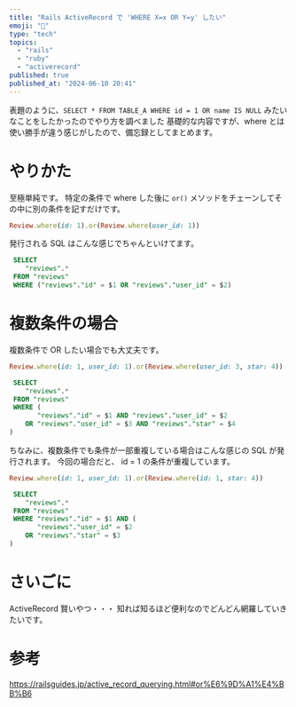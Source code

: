 ```yaml
---
title: "Rails ActiveRecord で 'WHERE X=x OR Y=y' したい"
emoji: "🐰"
type: "tech"
topics:
  - "rails"
  - "ruby"
  - "activerecord"
published: true
published_at: "2024-06-10 20:41"
---
```


表題のように、`SELECT * FROM TABLE_A WHERE id = 1 OR name IS NULL` みたいなことをしたかったのでやり方を調べました
基礎的な内容ですが、where とは使い勝手が違う感じがしたので、備忘録としてまとめます。


# やりかた
至極単純です。
特定の条件で where した後に `or()` メソッドをチェーンしてその中に別の条件を記すだけです。

```rb
Review.where(id: 1).or(Review.where(user_id: 1))
```

発行される SQL はこんな感じでちゃんといけてます。

```sql
 SELECT
    "reviews".*
 FROM "reviews"
 WHERE ("reviews"."id" = $1 OR "reviews"."user_id" = $2) 
```

# 複数条件の場合
複数条件で OR したい場合でも大丈夫です。

```rb
Review.where(id: 1, user_id: 1).or(Review.where(user_id: 3, star: 4))
```

```sql
 SELECT
    "reviews".*
 FROM "reviews"
 WHERE (
       "reviews"."id" = $1 AND "reviews"."user_id" = $2
    OR "reviews"."user_id" = $3 AND "reviews"."star" = $4
) 
```

ちなみに、複数条件でも条件が一部重複している場合はこんな感じの SQL が発行されます。
今回の場合だと、 id = 1 の条件が重複しています。
```rb
Review.where(id: 1, user_id: 1).or(Review.where(id: 1, star: 4))
```

```sql
 SELECT
    "reviews".*
 FROM "reviews"
 WHERE "reviews"."id" = $1 AND (
       "reviews"."user_id" = $2
    OR "reviews"."star" = $3
) 
```

# さいごに
ActiveRecord 賢いやつ・・・
知れば知るほど便利なのでどんどん網羅していきたいです。

# 参考
https://railsguides.jp/active_record_querying.html#or%E6%9D%A1%E4%BB%B6